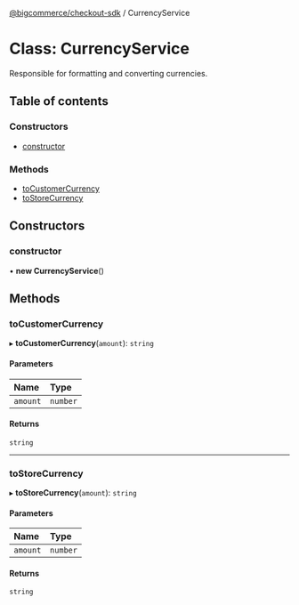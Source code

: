 [@bigcommerce/checkout-sdk](../README.md) / CurrencyService

# Class: CurrencyService

Responsible for formatting and converting currencies.

## Table of contents

### Constructors

- [constructor](CurrencyService.md#constructor)

### Methods

- [toCustomerCurrency](CurrencyService.md#tocustomercurrency)
- [toStoreCurrency](CurrencyService.md#tostorecurrency)

## Constructors

### constructor

• **new CurrencyService**()

## Methods

### toCustomerCurrency

▸ **toCustomerCurrency**(`amount`): `string`

#### Parameters

| Name | Type |
| :------ | :------ |
| `amount` | `number` |

#### Returns

`string`

___

### toStoreCurrency

▸ **toStoreCurrency**(`amount`): `string`

#### Parameters

| Name | Type |
| :------ | :------ |
| `amount` | `number` |

#### Returns

`string`
